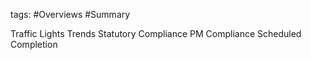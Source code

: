 tags:
	#Overviews
	#Summary


Traffic Lights
	Trends
		Statutory Compliance
		PM Compliance
		Scheduled Completion